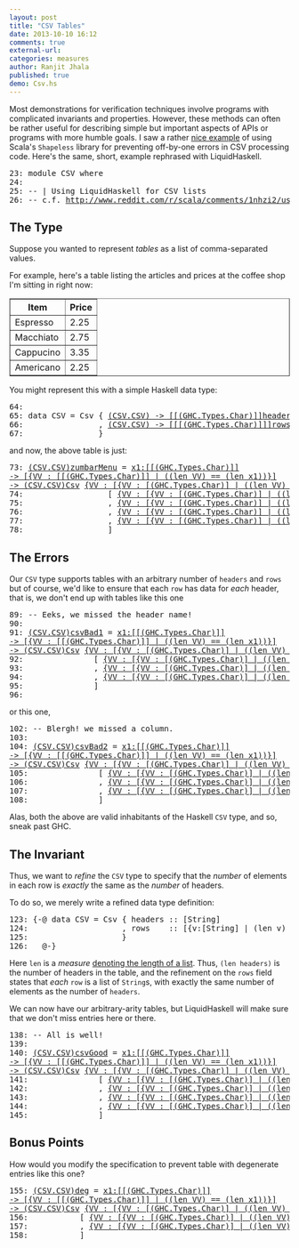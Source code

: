 ```yaml
---
layout: post
title: "CSV Tables"
date: 2013-10-10 16:12
comments: true
external-url:
categories: measures
author: Ranjit Jhala
published: true 
demo: Csv.hs
---
```


Most demonstrations for verification techniques involve programs with complicated
invariants and properties. However, these methods can often be rather useful for
describing simple but important aspects of APIs or programs with more humble
goals. I saw a rather [nice example][shapeless-csv] of using Scala's
`Shapeless` library for preventing off-by-one errors in CSV processing
code. Here's the same, short, example rephrased with LiquidHaskell.

<!-- more -->


<pre><span class=hs-linenum>23: </span><span class='hs-keyword'>module</span> <span class='hs-conid'>CSV</span> <span class='hs-keyword'>where</span>
<span class=hs-linenum>24: </span>
<span class=hs-linenum>25: </span><span class='hs-comment'>-- | Using LiquidHaskell for CSV lists</span>
<span class=hs-linenum>26: </span><span class='hs-comment'>-- c.f. <a href="http://www.reddit.com/r/scala/comments/1nhzi2/using_shapelesss_sized_type_to_eliminate_real/">http://www.reddit.com/r/scala/comments/1nhzi2/using_shapelesss_sized_type_to_eliminate_real/</a></span>
</pre>


The Type
--------

Suppose you wanted to represent *tables* as a list of comma-separated values.

For example, here's a table listing the articles and prices at the coffee shop
I'm sitting in right now:

<table border="1">
<tr>
<th>Item</th>
<th>Price</th>
</tr>
<tr>
<td>Espresso</td>
<td>2.25</td>
</tr>
<tr>
<td>Macchiato</td>
<td>2.75</td>
</tr>
<tr>
<td>Cappucino</td>
<td>3.35</td>
</tr>
<tr>
<td>Americano</td>
<td>2.25</td>
</tr>
</table>

You might represent this with a simple Haskell data type:


<pre><span class=hs-linenum>64: </span>
<span class=hs-linenum>65: </span><span class='hs-keyword'>data</span> <span class='hs-conid'>CSV</span> <span class='hs-keyglyph'>=</span> <span class='hs-conid'>Csv</span> <span class='hs-layout'>{</span> <a class=annot href="#"><span class=annottext>(CSV.CSV) -&gt; [[(GHC.Types.Char)]]</span><span class='hs-varid'>headers</span></a> <span class='hs-keyglyph'>::</span> <span class='hs-keyglyph'>[</span><span class='hs-conid'>String</span><span class='hs-keyglyph'>]</span>
<span class=hs-linenum>66: </span>               <span class='hs-layout'>,</span> <a class=annot href="#"><span class=annottext>(CSV.CSV) -&gt; [[[(GHC.Types.Char)]]]</span><span class='hs-varid'>rows</span></a>    <span class='hs-keyglyph'>::</span> <span class='hs-keyglyph'>[</span><span class='hs-keyglyph'>[</span><span class='hs-conid'>String</span><span class='hs-keyglyph'>]</span><span class='hs-keyglyph'>]</span>
<span class=hs-linenum>67: </span>               <span class='hs-layout'>}</span>
</pre>

and now, the above table is just:


<pre><span class=hs-linenum>73: </span><a class=annot href="#"><span class=annottext>(CSV.CSV)</span><span class='hs-definition'>zumbarMenu</span></a> <span class='hs-keyglyph'>=</span> <a class=annot href="#"><span class=annottext>x1:[[(GHC.Types.Char)]]
-&gt; [{VV : [[(GHC.Types.Char)]] | ((len VV) == (len x1))}]
-&gt; (CSV.CSV)</span><span class='hs-conid'>Csv</span></a> <a class=annot href="#"><span class=annottext>{VV : [{VV : [(GHC.Types.Char)] | ((len VV) &gt;= 0)}]&lt;\_ VV -&gt; ((len VV) &gt;= 0)&gt; | (((null VV)) &lt;=&gt; false) &amp;&amp; ((len VV) &gt;= 0)}</span><span class='hs-keyglyph'>[</span></a>  <a class=annot href="#"><span class=annottext>{VV : [(GHC.Types.Char)] | ((len VV) &gt;= 0)}</span><span class='hs-str'>"Item"</span></a>     <span class='hs-layout'>,</span> <a class=annot href="#"><span class=annottext>{VV : [(GHC.Types.Char)] | ((len VV) &gt;= 0)}</span><span class='hs-str'>"Price"</span></a><span class='hs-keyglyph'>]</span>
<span class=hs-linenum>74: </span>                 <span class='hs-keyglyph'>[</span> <a class=annot href="#"><span class=annottext>{VV : [{VV : [(GHC.Types.Char)] | ((len VV) &gt;= 0)}]&lt;\_ VV -&gt; ((len VV) &gt;= 0)&gt; | (((null VV)) &lt;=&gt; false) &amp;&amp; ((len VV) &gt;= 0)}</span><span class='hs-keyglyph'>[</span></a><a class=annot href="#"><span class=annottext>{VV : [(GHC.Types.Char)] | ((len VV) &gt;= 0)}</span><span class='hs-str'>"Espresso"</span></a> <span class='hs-layout'>,</span> <a class=annot href="#"><span class=annottext>{VV : [(GHC.Types.Char)] | ((len VV) &gt;= 0)}</span><span class='hs-str'>"2.25"</span></a> <span class='hs-keyglyph'>]</span>  
<span class=hs-linenum>75: </span>                 <span class='hs-layout'>,</span> <a class=annot href="#"><span class=annottext>{VV : [{VV : [(GHC.Types.Char)] | ((len VV) &gt;= 0)}]&lt;\_ VV -&gt; ((len VV) &gt;= 0)&gt; | (((null VV)) &lt;=&gt; false) &amp;&amp; ((len VV) &gt;= 0)}</span><span class='hs-keyglyph'>[</span></a><a class=annot href="#"><span class=annottext>{VV : [(GHC.Types.Char)] | ((len VV) &gt;= 0)}</span><span class='hs-str'>"Macchiato"</span></a><span class='hs-layout'>,</span> <a class=annot href="#"><span class=annottext>{VV : [(GHC.Types.Char)] | ((len VV) &gt;= 0)}</span><span class='hs-str'>"2.75"</span></a> <span class='hs-keyglyph'>]</span>
<span class=hs-linenum>76: </span>                 <span class='hs-layout'>,</span> <a class=annot href="#"><span class=annottext>{VV : [{VV : [(GHC.Types.Char)] | ((len VV) &gt;= 0)}]&lt;\_ VV -&gt; ((len VV) &gt;= 0)&gt; | (((null VV)) &lt;=&gt; false) &amp;&amp; ((len VV) &gt;= 0)}</span><span class='hs-keyglyph'>[</span></a><a class=annot href="#"><span class=annottext>{VV : [(GHC.Types.Char)] | ((len VV) &gt;= 0)}</span><span class='hs-str'>"Cappucino"</span></a><span class='hs-layout'>,</span> <a class=annot href="#"><span class=annottext>{VV : [(GHC.Types.Char)] | ((len VV) &gt;= 0)}</span><span class='hs-str'>"3.35"</span></a> <span class='hs-keyglyph'>]</span>
<span class=hs-linenum>77: </span>                 <span class='hs-layout'>,</span> <a class=annot href="#"><span class=annottext>{VV : [{VV : [(GHC.Types.Char)] | ((len VV) &gt;= 0)}]&lt;\_ VV -&gt; ((len VV) &gt;= 0)&gt; | (((null VV)) &lt;=&gt; false) &amp;&amp; ((len VV) &gt;= 0)}</span><span class='hs-keyglyph'>[</span></a><a class=annot href="#"><span class=annottext>{VV : [(GHC.Types.Char)] | ((len VV) &gt;= 0)}</span><span class='hs-str'>"Americano"</span></a><span class='hs-layout'>,</span> <a class=annot href="#"><span class=annottext>{VV : [(GHC.Types.Char)] | ((len VV) &gt;= 0)}</span><span class='hs-str'>"2.25"</span></a> <span class='hs-keyglyph'>]</span>
<span class=hs-linenum>78: </span>                 <span class='hs-keyglyph'>]</span>
</pre>

The Errors 
----------

Our `CSV` type supports tables with an arbitrary number of `headers` and
`rows` but of course, we'd like to ensure that each `row` has data for *each*
header, that is, we don't end up with tables like this one


<pre><span class=hs-linenum>89: </span><span class='hs-comment'>-- Eeks, we missed the header name!</span>
<span class=hs-linenum>90: </span>
<span class=hs-linenum>91: </span><a class=annot href="#"><span class=annottext>(CSV.CSV)</span><span class='hs-definition'>csvBad1</span></a> <span class='hs-keyglyph'>=</span> <a class=annot href="#"><span class=annottext>x1:[[(GHC.Types.Char)]]
-&gt; [{VV : [[(GHC.Types.Char)]] | ((len VV) == (len x1))}]
-&gt; (CSV.CSV)</span><span class='hs-conid'>Csv</span></a> <a class=annot href="#"><span class=annottext>{VV : [{VV : [(GHC.Types.Char)] | ((len VV) &gt;= 0)}]&lt;\_ VV -&gt; false&gt; | (((null VV)) &lt;=&gt; false) &amp;&amp; ((len VV) &gt;= 0)}</span><span class='hs-keyglyph'>[</span></a>  <a class=annot href="#"><span class=annottext>{VV : [(GHC.Types.Char)] | ((len VV) &gt;= 0)}</span><span class='hs-str'>"Date"</span></a> <span class='hs-comment'>{- ??? -}</span> <span class='hs-keyglyph'>]</span> 
<span class=hs-linenum>92: </span>              <span class=hs-error><span class='hs-keyglyph'>[</span></span> <a class=annot href="#"><span class=annottext>{VV : [{VV : [(GHC.Types.Char)] | ((len VV) &gt;= 0)}]&lt;\_ VV -&gt; ((len VV) &gt; 0)&gt; | (((null VV)) &lt;=&gt; false) &amp;&amp; ((len VV) &gt;= 0)}</span><span class='hs-keyglyph'>[</span></a><a class=annot href="#"><span class=annottext>{VV : [(GHC.Types.Char)] | ((len VV) &gt;= 0)}</span><span class='hs-str'>"Mon"</span></a><span class='hs-layout'>,</span> <a class=annot href="#"><span class=annottext>{VV : [(GHC.Types.Char)]&lt;\_ VV -&gt; false&gt; | (((null VV)) &lt;=&gt; false) &amp;&amp; ((len VV) &gt;= 0)}</span><span class='hs-str'>"1"</span></a><span class='hs-keyglyph'>]</span>
<span class=hs-linenum>93: </span>              <span class=hs-error><span class='hs-layout'>,</span></span> <a class=annot href="#"><span class=annottext>{VV : [{VV : [(GHC.Types.Char)] | ((len VV) &gt;= 0)}]&lt;\_ VV -&gt; ((len VV) &gt; 0)&gt; | (((null VV)) &lt;=&gt; false) &amp;&amp; ((len VV) &gt;= 0)}</span><span class='hs-keyglyph'>[</span></a><a class=annot href="#"><span class=annottext>{VV : [(GHC.Types.Char)] | ((len VV) &gt;= 0)}</span><span class='hs-str'>"Tue"</span></a><span class='hs-layout'>,</span> <a class=annot href="#"><span class=annottext>{VV : [(GHC.Types.Char)]&lt;\_ VV -&gt; false&gt; | (((null VV)) &lt;=&gt; false) &amp;&amp; ((len VV) &gt;= 0)}</span><span class='hs-str'>"2"</span></a><span class='hs-keyglyph'>]</span>
<span class=hs-linenum>94: </span>              <span class=hs-error><span class='hs-layout'>,</span></span> <a class=annot href="#"><span class=annottext>{VV : [{VV : [(GHC.Types.Char)] | ((len VV) &gt;= 0)}]&lt;\_ VV -&gt; ((len VV) &gt; 0)&gt; | (((null VV)) &lt;=&gt; false) &amp;&amp; ((len VV) &gt;= 0)}</span><span class='hs-keyglyph'>[</span></a><a class=annot href="#"><span class=annottext>{VV : [(GHC.Types.Char)] | ((len VV) &gt;= 0)}</span><span class='hs-str'>"Wed"</span></a><span class='hs-layout'>,</span> <a class=annot href="#"><span class=annottext>{VV : [(GHC.Types.Char)]&lt;\_ VV -&gt; false&gt; | (((null VV)) &lt;=&gt; false) &amp;&amp; ((len VV) &gt;= 0)}</span><span class='hs-str'>"3"</span></a><span class='hs-keyglyph'>]</span> 
<span class=hs-linenum>95: </span>              <span class=hs-error><span class='hs-keyglyph'>]</span></span>
<span class=hs-linenum>96: </span>
</pre>

or this one, 


<pre><span class=hs-linenum>102: </span><span class='hs-comment'>-- Blergh! we missed a column.</span>
<span class=hs-linenum>103: </span>
<span class=hs-linenum>104: </span><a class=annot href="#"><span class=annottext>(CSV.CSV)</span><span class='hs-definition'>csvBad2</span></a> <span class='hs-keyglyph'>=</span> <a class=annot href="#"><span class=annottext>x1:[[(GHC.Types.Char)]]
-&gt; [{VV : [[(GHC.Types.Char)]] | ((len VV) == (len x1))}]
-&gt; (CSV.CSV)</span><span class='hs-conid'>Csv</span></a> <a class=annot href="#"><span class=annottext>{VV : [{VV : [(GHC.Types.Char)] | ((len VV) &gt;= 0)}]&lt;\_ VV -&gt; ((len VV) &gt;= 0)&gt; | (((null VV)) &lt;=&gt; false) &amp;&amp; ((len VV) &gt;= 0)}</span><span class='hs-keyglyph'>[</span></a>  <a class=annot href="#"><span class=annottext>{VV : [(GHC.Types.Char)] | ((len VV) &gt;= 0)}</span><span class='hs-str'>"Name"</span></a> <span class='hs-layout'>,</span> <a class=annot href="#"><span class=annottext>{VV : [(GHC.Types.Char)] | ((len VV) &gt;= 0)}</span><span class='hs-str'>"Age"</span></a>  <span class='hs-keyglyph'>]</span> 
<span class=hs-linenum>105: </span>              <span class=hs-error><span class='hs-keyglyph'>[</span></span> <a class=annot href="#"><span class=annottext>{VV : [{VV : [(GHC.Types.Char)] | ((len VV) &gt;= 0)}]&lt;\_ VV -&gt; ((len VV) &gt;= 0)&gt; | (((null VV)) &lt;=&gt; false) &amp;&amp; ((len VV) &gt;= 0)}</span><span class='hs-keyglyph'>[</span></a><a class=annot href="#"><span class=annottext>{VV : [(GHC.Types.Char)] | ((len VV) &gt;= 0)}</span><span class='hs-str'>"Alice"</span></a><span class='hs-layout'>,</span> <a class=annot href="#"><span class=annottext>{VV : [(GHC.Types.Char)] | ((len VV) &gt;= 0)}</span><span class='hs-str'>"32"</span></a>   <span class='hs-keyglyph'>]</span>
<span class=hs-linenum>106: </span>              <span class=hs-error><span class='hs-layout'>,</span></span> <a class=annot href="#"><span class=annottext>{VV : [{VV : [(GHC.Types.Char)] | ((len VV) &gt;= 0)}]&lt;\_ VV -&gt; false&gt; | (((null VV)) &lt;=&gt; false) &amp;&amp; ((len VV) &gt;= 0)}</span><span class='hs-keyglyph'>[</span></a><a class=annot href="#"><span class=annottext>{VV : [(GHC.Types.Char)] | ((len VV) &gt;= 0)}</span><span class='hs-str'>"Bob"</span></a>  <span class='hs-comment'>{- ??? -}</span><span class='hs-keyglyph'>]</span>
<span class=hs-linenum>107: </span>              <span class=hs-error><span class='hs-layout'>,</span></span> <a class=annot href="#"><span class=annottext>{VV : [{VV : [(GHC.Types.Char)] | ((len VV) &gt;= 0)}]&lt;\_ VV -&gt; ((len VV) &gt;= 0)&gt; | (((null VV)) &lt;=&gt; false) &amp;&amp; ((len VV) &gt;= 0)}</span><span class='hs-keyglyph'>[</span></a><a class=annot href="#"><span class=annottext>{VV : [(GHC.Types.Char)] | ((len VV) &gt;= 0)}</span><span class='hs-str'>"Cris"</span></a> <span class='hs-layout'>,</span> <a class=annot href="#"><span class=annottext>{VV : [(GHC.Types.Char)] | ((len VV) &gt;= 0)}</span><span class='hs-str'>"29"</span></a>   <span class='hs-keyglyph'>]</span> 
<span class=hs-linenum>108: </span>              <span class=hs-error><span class='hs-keyglyph'>]</span></span>
</pre>

Alas, both the above are valid inhabitants of the Haskell `CSV` type, and 
so, sneak past GHC.

The Invariant 
-------------

Thus, we want to *refine* the `CSV` type to specify that the *number* of
elements in each row is *exactly* the same as the   *number* of headers.

To do so, we merely write a refined data type definition:


<pre><span class=hs-linenum>123: </span><span class='hs-keyword'>{-@</span> <span class='hs-keyword'>data</span> <span class='hs-conid'>CSV</span> <span class='hs-keyglyph'>=</span> <span class='hs-conid'>Csv</span> <span class='hs-layout'>{</span> <span class='hs-varid'>headers</span> <span class='hs-keyglyph'>::</span> <span class='hs-keyglyph'>[</span><span class='hs-conid'>String</span><span class='hs-keyglyph'>]</span>
<span class=hs-linenum>124: </span>                   <span class='hs-layout'>,</span> <span class='hs-varid'>rows</span>    <span class='hs-keyglyph'>::</span> <span class='hs-keyglyph'>[</span><span class='hs-layout'>{</span><span class='hs-varid'>v</span><span class='hs-conop'>:</span><span class='hs-keyglyph'>[</span><span class='hs-conid'>String</span><span class='hs-keyglyph'>]</span> <span class='hs-keyglyph'>|</span> <span class='hs-layout'>(</span><span class='hs-varid'>len</span> <span class='hs-varid'>v</span><span class='hs-layout'>)</span> <span class='hs-keyglyph'>=</span> <span class='hs-layout'>(</span><span class='hs-varid'>len</span> <span class='hs-varid'>headers</span><span class='hs-layout'>)</span><span class='hs-layout'>}</span><span class='hs-keyglyph'>]</span>
<span class=hs-linenum>125: </span>                   <span class='hs-layout'>}</span>
<span class=hs-linenum>126: </span>  <span class='hs-keyword'>@-}</span>
</pre>

Here `len` is a *measure* [denoting the length of a list][list-measure].
Thus, `(len headers)` is the number of headers in the table, and the
refinement on the `rows` field states that  *each* `row` is a list of `String`s, 
with exactly the same number of elements as the number of `headers`.

We can now have our arbitrary-arity tables, but LiquidHaskell will 
make sure that we don't miss entries here or there.


<pre><span class=hs-linenum>138: </span><span class='hs-comment'>-- All is well! </span>
<span class=hs-linenum>139: </span>
<span class=hs-linenum>140: </span><a class=annot href="#"><span class=annottext>(CSV.CSV)</span><span class='hs-definition'>csvGood</span></a> <span class='hs-keyglyph'>=</span> <a class=annot href="#"><span class=annottext>x1:[[(GHC.Types.Char)]]
-&gt; [{VV : [[(GHC.Types.Char)]] | ((len VV) == (len x1))}]
-&gt; (CSV.CSV)</span><span class='hs-conid'>Csv</span></a> <a class=annot href="#"><span class=annottext>{VV : [{VV : [(GHC.Types.Char)] | ((len VV) &gt;= 0)}]&lt;\_ VV -&gt; ((len VV) &gt;= 0)&gt; | (((null VV)) &lt;=&gt; false) &amp;&amp; ((len VV) &gt;= 0)}</span><span class='hs-keyglyph'>[</span></a><a class=annot href="#"><span class=annottext>{VV : [(GHC.Types.Char)] | ((len VV) &gt;= 0)}</span><span class='hs-str'>"Id"</span></a><span class='hs-layout'>,</span> <a class=annot href="#"><span class=annottext>{VV : [(GHC.Types.Char)] | ((len VV) &gt;= 0)}</span><span class='hs-str'>"Name"</span></a><span class='hs-layout'>,</span> <a class=annot href="#"><span class=annottext>{VV : [(GHC.Types.Char)] | ((len VV) &gt;= 0)}</span><span class='hs-str'>"Days"</span></a><span class='hs-keyglyph'>]</span>
<span class=hs-linenum>141: </span>              <span class='hs-keyglyph'>[</span> <a class=annot href="#"><span class=annottext>{VV : [{VV : [(GHC.Types.Char)] | ((len VV) &gt;= 0)}]&lt;\_ VV -&gt; ((len VV) &gt;= 0)&gt; | (((null VV)) &lt;=&gt; false) &amp;&amp; ((len VV) &gt;= 0)}</span><span class='hs-keyglyph'>[</span></a><a class=annot href="#"><span class=annottext>{VV : [(GHC.Types.Char)]&lt;\_ VV -&gt; false&gt; | (((null VV)) &lt;=&gt; false) &amp;&amp; ((len VV) &gt;= 0)}</span><span class='hs-str'>"1"</span></a><span class='hs-layout'>,</span> <a class=annot href="#"><span class=annottext>{VV : [(GHC.Types.Char)] | ((len VV) &gt;= 0)}</span><span class='hs-str'>"Jan"</span></a><span class='hs-layout'>,</span> <a class=annot href="#"><span class=annottext>{VV : [(GHC.Types.Char)] | ((len VV) &gt;= 0)}</span><span class='hs-str'>"31"</span></a><span class='hs-keyglyph'>]</span>
<span class=hs-linenum>142: </span>              <span class='hs-layout'>,</span> <a class=annot href="#"><span class=annottext>{VV : [{VV : [(GHC.Types.Char)] | ((len VV) &gt;= 0)}]&lt;\_ VV -&gt; ((len VV) &gt;= 0)&gt; | (((null VV)) &lt;=&gt; false) &amp;&amp; ((len VV) &gt;= 0)}</span><span class='hs-keyglyph'>[</span></a><a class=annot href="#"><span class=annottext>{VV : [(GHC.Types.Char)]&lt;\_ VV -&gt; false&gt; | (((null VV)) &lt;=&gt; false) &amp;&amp; ((len VV) &gt;= 0)}</span><span class='hs-str'>"2"</span></a><span class='hs-layout'>,</span> <a class=annot href="#"><span class=annottext>{VV : [(GHC.Types.Char)] | ((len VV) &gt;= 0)}</span><span class='hs-str'>"Feb"</span></a><span class='hs-layout'>,</span> <a class=annot href="#"><span class=annottext>{VV : [(GHC.Types.Char)] | ((len VV) &gt;= 0)}</span><span class='hs-str'>"28"</span></a><span class='hs-keyglyph'>]</span>
<span class=hs-linenum>143: </span>              <span class='hs-layout'>,</span> <a class=annot href="#"><span class=annottext>{VV : [{VV : [(GHC.Types.Char)] | ((len VV) &gt;= 0)}]&lt;\_ VV -&gt; ((len VV) &gt;= 0)&gt; | (((null VV)) &lt;=&gt; false) &amp;&amp; ((len VV) &gt;= 0)}</span><span class='hs-keyglyph'>[</span></a><a class=annot href="#"><span class=annottext>{VV : [(GHC.Types.Char)]&lt;\_ VV -&gt; false&gt; | (((null VV)) &lt;=&gt; false) &amp;&amp; ((len VV) &gt;= 0)}</span><span class='hs-str'>"3"</span></a><span class='hs-layout'>,</span> <a class=annot href="#"><span class=annottext>{VV : [(GHC.Types.Char)] | ((len VV) &gt;= 0)}</span><span class='hs-str'>"Mar"</span></a><span class='hs-layout'>,</span> <a class=annot href="#"><span class=annottext>{VV : [(GHC.Types.Char)] | ((len VV) &gt;= 0)}</span><span class='hs-str'>"31"</span></a><span class='hs-keyglyph'>]</span>
<span class=hs-linenum>144: </span>              <span class='hs-layout'>,</span> <a class=annot href="#"><span class=annottext>{VV : [{VV : [(GHC.Types.Char)] | ((len VV) &gt;= 0)}]&lt;\_ VV -&gt; ((len VV) &gt;= 0)&gt; | (((null VV)) &lt;=&gt; false) &amp;&amp; ((len VV) &gt;= 0)}</span><span class='hs-keyglyph'>[</span></a><a class=annot href="#"><span class=annottext>{VV : [(GHC.Types.Char)]&lt;\_ VV -&gt; false&gt; | (((null VV)) &lt;=&gt; false) &amp;&amp; ((len VV) &gt;= 0)}</span><span class='hs-str'>"4"</span></a><span class='hs-layout'>,</span> <a class=annot href="#"><span class=annottext>{VV : [(GHC.Types.Char)] | ((len VV) &gt;= 0)}</span><span class='hs-str'>"Apr"</span></a><span class='hs-layout'>,</span> <a class=annot href="#"><span class=annottext>{VV : [(GHC.Types.Char)] | ((len VV) &gt;= 0)}</span><span class='hs-str'>"30"</span></a><span class='hs-keyglyph'>]</span> 
<span class=hs-linenum>145: </span>              <span class='hs-keyglyph'>]</span>
</pre>

Bonus Points
------------

How would you modify the specification to prevent table with degenerate entries
like this one?


<pre><span class=hs-linenum>155: </span><a class=annot href="#"><span class=annottext>(CSV.CSV)</span><span class='hs-definition'>deg</span></a> <span class='hs-keyglyph'>=</span> <a class=annot href="#"><span class=annottext>x1:[[(GHC.Types.Char)]]
-&gt; [{VV : [[(GHC.Types.Char)]] | ((len VV) == (len x1))}]
-&gt; (CSV.CSV)</span><span class='hs-conid'>Csv</span></a> <a class=annot href="#"><span class=annottext>{VV : [{VV : [(GHC.Types.Char)] | ((len VV) &gt;= 0)}]&lt;\_ VV -&gt; ((len VV) &gt;= 0)&gt; | (((null VV)) &lt;=&gt; false) &amp;&amp; ((len VV) &gt;= 0)}</span><span class='hs-keyglyph'>[</span></a>  <a class=annot href="#"><span class=annottext>{VV : [(GHC.Types.Char)] | ((len VV) &gt;= 0)}</span><span class='hs-str'>"Id"</span></a><span class='hs-layout'>,</span> <a class=annot href="#"><span class=annottext>{VV : [(GHC.Types.Char)] | ((len VV) &gt;= 0)}</span><span class='hs-str'>"Name"</span></a><span class='hs-layout'>,</span> <a class=annot href="#"><span class=annottext>{VV : [(GHC.Types.Char)] | ((len VV) &gt;= 0)}</span><span class='hs-str'>"Days"</span></a><span class='hs-keyglyph'>]</span>
<span class=hs-linenum>156: </span>          <span class='hs-keyglyph'>[</span> <a class=annot href="#"><span class=annottext>{VV : [{VV : [(GHC.Types.Char)] | ((len VV) &gt;= 0)}]&lt;\_ VV -&gt; ((len VV) &gt;= 0)&gt; | (((null VV)) &lt;=&gt; false) &amp;&amp; ((len VV) &gt;= 0)}</span><span class='hs-keyglyph'>[</span></a><a class=annot href="#"><span class=annottext>{VV : [(GHC.Types.Char)]&lt;\_ VV -&gt; false&gt; | (((null VV)) &lt;=&gt; false) &amp;&amp; ((len VV) &gt;= 0)}</span><span class='hs-str'>"1"</span></a> <span class='hs-layout'>,</span> <a class=annot href="#"><span class=annottext>{VV : [(GHC.Types.Char)] | ((len VV) &gt;= 0)}</span><span class='hs-str'>"Jan"</span></a> <span class='hs-layout'>,</span> <a class=annot href="#"><span class=annottext>{VV : [(GHC.Types.Char)] | ((len VV) &gt;= 0)}</span><span class='hs-str'>"31"</span></a><span class='hs-keyglyph'>]</span>
<span class=hs-linenum>157: </span>          <span class='hs-layout'>,</span> <a class=annot href="#"><span class=annottext>{VV : [{VV : [(GHC.Types.Char)] | ((len VV) &gt;= 0)}]&lt;\_ VV -&gt; ((len VV) &gt;= 0)&gt; | (((null VV)) &lt;=&gt; false) &amp;&amp; ((len VV) &gt;= 0)}</span><span class='hs-keyglyph'>[</span></a><a class=annot href="#"><span class=annottext>{VV : [(GHC.Types.Char)]&lt;\_ VV -&gt; false&gt; | (((null VV)) &lt;=&gt; false) &amp;&amp; ((len VV) &gt;= 0)}</span><span class='hs-str'>"2"</span></a> <span class='hs-layout'>,</span> <a class=annot href="#"><span class=annottext>{VV : [(GHC.Types.Char)] | ((len VV) &gt;= 0)}</span><span class='hs-str'>"Feb"</span></a> <span class='hs-layout'>,</span> <a class=annot href="#"><span class=annottext>{VV : [{VV : (GHC.Types.Char) | false}]&lt;\_ VV -&gt; false&gt; | (((null VV)) &lt;=&gt; true) &amp;&amp; ((len VV) == 0) &amp;&amp; ((len VV) &gt;= 0)}</span><span class='hs-str'>""</span></a><span class='hs-keyglyph'>]</span>
<span class=hs-linenum>158: </span>          <span class='hs-keyglyph'>]</span>
</pre>

[shapeless-csv]: http://www.reddit.com/r/scala/comments/1nhzi2/using_shapelesss_sized_type_to_eliminate_real/
[list-measure]:  /blog/2013/01/31/safely-catching-a-list-by-its-tail.lhs/ 

